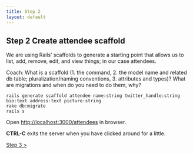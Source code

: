 ```yaml
---
title: Step 2
layout: default
---
```


## Step 2 Create attendee scaffold
We are using Rails’ scaffolds to generate a starting point that allows us to list, add, remove, edit, and view things; in our case attendees.

<p class="lead coach">Coach: What is a scaffold (1. the command, 2. the model name and related db table; pluralization/naming conventions, 3. attributes and types)? What are migrations and when do you need to do them, why?</p>

    rails generate scaffold attendee name:string twitter_handle:string bio:text address:text picture:string
    rake db:migrate
    rails s

Open [http://localhost:3000/attendees](http://localhost:3000/attendees "localhost") in browser.

**CTRL-C** exits the server when you have clicked around for a little.

[ Step 3 &gt;](/step3)